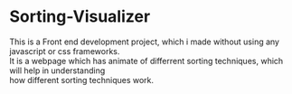 # Sorting-Visualizer
<p>This is a Front end development project, which i made without using any javascript or css frameworks.<br>It is a webpage which has animate of differrent sorting techniques, which will help in understanding<br> how different sorting techniques work.</p>
